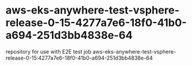 # aws-eks-anywhere-test-vsphere-release-0-15-4277a7e6-18f0-41b0-a694-251d3bb4838e-64
repository for use with E2E test job aws-eks-anywhere-test-vsphere-release-0-15:4277a7e6-18f0-41b0-a694-251d3bb4838e-64
